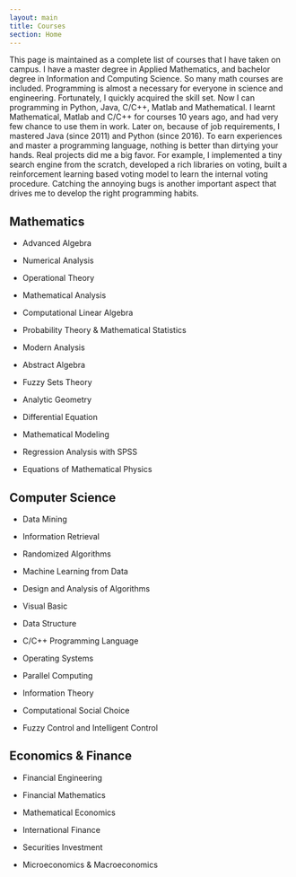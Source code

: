 ```yaml
---
layout: main
title: Courses
section: Home
---
```


This page is maintained as a complete list of courses that I have taken on campus. 
I have a master degree in Applied Mathematics, 
and bachelor degree in Information and Computing Science. So many math courses are included. 
Programming is almost a necessary for everyone in science and engineering. 
Fortunately, I quickly acquired the skill set. Now I can programming in
Python, Java, C/C++, Matlab and Mathematical. I learnt Mathematical, Matlab and C/C++
for courses 10 years ago, and had very few chance to use them in work. 
Later on, because of job requirements, I mastered Java (since 2011) and Python (since 2016).
To earn experiences and master a programming language, nothing is better than dirtying your hands.
Real projects did me a big favor. For example, I implemented a tiny search engine from the scratch, 
developed a rich libraries on voting, built a reinforcement learning based voting model to 
learn the internal voting procedure. Catching the annoying bugs is another important aspect
that drives me to develop the right programming habits.

Mathematics
-----
- Advanced Algebra
- Numerical Analysis
- Operational Theory
- Mathematical Analysis
- Computational Linear Algebra
- Probability Theory & Mathematical Statistics

- Modern Analysis
- Abstract Algebra
- Fuzzy Sets Theory
- Analytic Geometry
- Differential Equation
- Mathematical Modeling
- Regression Analysis with SPSS
- Equations of Mathematical Physics

Computer Science
------------
- Data Mining
- Information Retrieval
- Randomized Algorithms
- Machine Learning from Data
- Design and Analysis of Algorithms

- Visual Basic
- Data Structure
- C/C++ Programming Language

- Operating Systems
- Parallel Computing
- Information Theory

- Computational Social Choice
- Fuzzy Control and Intelligent Control

Economics & Finance
---------------------
- Financial Engineering
- Financial Mathematics
- Mathematical Economics

- International Finance
- Securities Investment
- Microeconomics & Macroeconomics
